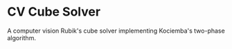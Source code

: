 # CV Cube Solver
A computer vision Rubik's cube solver implementing Kociemba's two-phase algorithm.
